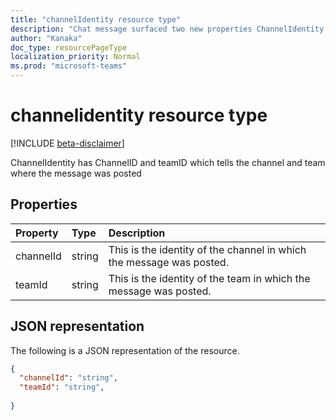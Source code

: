 ```yaml
---
title: "channelIdentity resource type"
description: "Chat message surfaced two new properties ChannelIdentity and Chat identity. Channel identity has channel id and team id  ."
author: "Kanaka"
doc_type: resourcePageType
localization_priority: Normal
ms.prod: "microsoft-teams"
---
```

# channelidentity resource type

[!INCLUDE [beta-disclaimer](../../includes/beta-disclaimer.md)]


ChannelIdentity has ChannelID and teamID which tells the channel  and team where the message was posted

## Properties

| Property   | Type |Description|
|:---------------|:--------|:----------|
|channelId|string|  This is the identity of the channel in which the message was posted.|
|teamId|string|  This is the identity of the team in which the message was posted.|

## JSON representation

The following is a JSON representation of the resource.

<!-- {
  "blockType": "resource",
  "optionalProperties": [
    
  ],
  "@odata.type": "microsoft.graph.chatMessagechannelIdentity"
}-->

```json
{
  "channelId": "string",
  "teamId": "string",
  
}
```

<!-- uuid: 4DFA000D-1A5F-4299-B3DD-835E4DD2F3BF
2015-10-25 14:57:30 UTC -->
<!-- {
  "type": "#page.annotation",
  "description": "channel identity  resource",
  "keywords": "",
  "section": "documentation",
  "tocPath": ""
}-->
